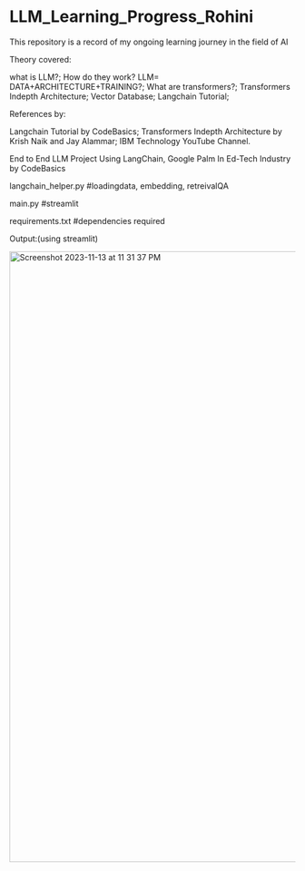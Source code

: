 # LLM_Learning_Progress_Rohini
This repository is a record of my ongoing learning journey in the field of AI

Theory covered:

what is LLM?;
How do they work? LLM= DATA+ARCHITECTURE+TRAINING?;
What are transformers?;
Transformers Indepth Architecture;
Vector Database;
Langchain Tutorial;


References by:

Langchain Tutorial by CodeBasics;
Transformers Indepth Architecture by Krish Naik and Jay Alammar;
IBM Technology YouTube Channel.


End to End LLM Project Using LangChain, Google Palm In Ed-Tech Industry by CodeBasics

langchain_helper.py #loadingdata, embedding, retreivalQA

main.py #streamlit

requirements.txt #dependencies required


Output:(using streamlit)

<img width="1077" alt="Screenshot 2023-11-13 at 11 31 37 PM" src="https://github.com/ro468/LLM_Learning_Progress_Rohini/assets/82668945/922cf3d1-edaa-4d03-bb15-30f9335a8952">
